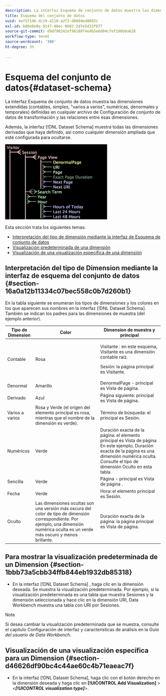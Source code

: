 ```yaml
---
description: La interfaz Esquema de conjunto de datos muestra las dimensiones extendidas (contables, simples, "varios a varios", numéricas, denormales y temporales) definidas en cualquier archivo de Configuración de conjunto de datos de transformación y las relaciones entre esas dimensiones.
title: Esquema del conjunto de datos
uuid: 4ef5f14b-dc19-4118-a2f2-d680ded8092c
exl-id: b80e6e8e-9147-46ec-8602-2d7e5d33f077
source-git-commit: d9df90242ef96188f4e4b5e6d04cfef196b0a628
workflow-type: tm+mt
source-wordcount: '380'
ht-degree: 3%

---
```


# Esquema del conjunto de datos{#dataset-schema}

La interfaz Esquema de conjunto de datos muestra las dimensiones extendidas (contables, simples, &quot;varios a varios&quot;, numéricas, denormales y temporales) definidas en cualquier archivo de Configuración de conjunto de datos de transformación y las relaciones entre esas dimensiones.

Además, la interfaz [!DNL Dataset Schema] muestra todas las dimensiones derivadas que haya definido, así como cualquier dimensión ampliada que esté configurada para ocultarse.

![](assets/vis_DatasetSchema_Example.png)

Esta sección trata los siguientes temas:

* [Interpretación del tipo de dimensión mediante la interfaz de Esquema de conjunto de datos](../../../../home/c-dataset-const-proc/c-dataset-config-tools/c-dataset-config-int/c-dataset-schema.md#section-16a0a12b11334c07bec558c0b7d260b1)
* [Visualización predeterminada de una dimensión](../../../../home/c-dataset-const-proc/c-dataset-config-tools/c-dataset-config-int/c-dataset-schema.md#section-1bbb73a5cbb34ffb844eb1932db85318)
* [Visualización de una visualización específica de una dimensión](../../../../home/c-dataset-const-proc/c-dataset-config-tools/c-dataset-config-int/c-dataset-schema.md#section-d46626df90bc4c44ae60c4b71eaeac7f)

## Interpretación del tipo de Dimension mediante la interfaz de esquema del conjunto de datos {#section-16a0a12b11334c07bec558c0b7d260b1}

En la tabla siguiente se enumeran los tipos de dimensiones y los colores en los que aparecen sus nombres en la interfaz [!DNL Dataset Schema]. También se indican los padres para las dimensiones de muestra (del ejemplo anterior).

<table id="table_20D1A9EAAED247338476C475C63255F5"> 
 <thead> 
  <tr> 
   <th colname="col1" class="entry"> Tipo de Dimension </th> 
   <th colname="col2" class="entry"> Color </th> 
   <th colname="col3" class="entry"> Dimension de muestra y principal </th> 
  </tr> 
 </thead>
 <tbody> 
  <tr> 
   <td colname="col1"> Contable </td> 
   <td colname="col2"> Rosa </td> 
   <td colname="col3"> <p>Visitante : en este esquema, Visitante es una dimensión contable raíz. </p> <p> Sesión: la página principal es Visitante. </p> </td> 
  </tr> 
  <tr> 
   <td colname="col1"> Denormal </td> 
   <td colname="col2"> Amarillo </td> 
   <td colname="col3"> DenormalPage - principal es Vista de página. </td> 
  </tr> 
  <tr> 
   <td colname="col1"> Derivado </td> 
   <td colname="col2"> Azul </td> 
   <td colname="col3"> Página siguiente: principal es Vista de página. </td> 
  </tr> 
  <tr> 
   <td colname="col1"> Varios a varios </td> 
   <td colname="col2"> Rosa y Verde (el origen del elemento principal es rosa, mientras que el nombre de la dimensión es verde). </td> 
   <td colname="col3"> Término de búsqueda: el principal es Sesión. </td> 
  </tr> 
  <tr> 
   <td colname="col1"> Numéricos </td> 
   <td colname="col2"> Verde </td> 
   <td colname="col3"> Duración exacta de la página: el elemento principal es Vista de página En este ejemplo, Duración exacta de la página es una dimensión numérica oculta. Consulte el tipo de dimensión Oculto en esta tabla. </td> 
  </tr> 
  <tr> 
   <td colname="col1"> Sencilla </td> 
   <td colname="col2"> Verde </td> 
   <td colname="col3"> Página - principal es Vista de página . </td> 
  </tr> 
  <tr> 
   <td colname="col1"> Fecha </td> 
   <td colname="col2"> Verde </td> 
   <td colname="col3"> Hora: el elemento principal es Sesión. </td> 
  </tr> 
  <tr> 
   <td colname="col1"> Oculto </td> 
   <td colname="col2"> Las dimensiones ocultas son una versión más oscura del color de tipo de dimensión correspondiente. Por ejemplo, una dimensión numérica oculta es un verde más oscuro y menos brillante. </td> 
   <td colname="col3"> Duración exacta de la página: la página principal es Vista de página. </td> 
  </tr> 
 </tbody> 
</table>

## Para mostrar la visualización predeterminada de un Dimension {#section-1bbb73a5cbb34ffb844eb1932db85318}

* En la interfaz [!DNL Dataset Schema] , haga clic en la dimensión deseada. Se muestra la visualización predeterminada. Por ejemplo, si la visualización predeterminada es una tabla que muestra Sesiones y la dimensión seleccionada y hace clic en la dimensión URI, Data Workbench muestra una tabla con URI por Sesiones.

>[!NOTE]
>
>Si desea cambiar la visualización predeterminada que se muestra, consulte el capítulo Configuración de interfaz y características de análisis en la *Guía del usuario de Data Workbench*.

## Visualización de una visualización específica para un Dimension {#section-d46626df90bc4c44ae60c4b71eaeac7f}

* En la interfaz [!DNL Dataset Schema], haga clic con el botón derecho en la dimensión deseada y haga clic en **[!UICONTROL Add Visualization]** > *&lt;**[!UICONTROL visualization type]**>*.
